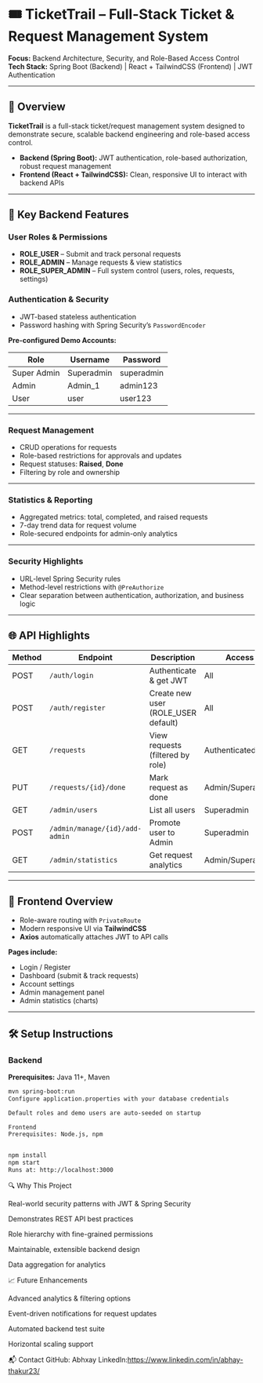 # 🎟 TicketTrail – Full-Stack Ticket & Request Management System

**Focus:** Backend Architecture, Security, and Role-Based Access Control  
**Tech Stack:** Spring Boot (Backend) | React + TailwindCSS (Frontend) | JWT Authentication

---

## 📌 Overview

**TicketTrail** is a full-stack ticket/request management system designed to demonstrate secure, scalable backend engineering and role-based access control.

- **Backend (Spring Boot):** JWT authentication, role-based authorization, robust request management  
- **Frontend (React + TailwindCSS):** Clean, responsive UI to interact with backend APIs

---

## 🚀 Key Backend Features

### **User Roles & Permissions**
- **ROLE_USER** – Submit and track personal requests  
- **ROLE_ADMIN** – Manage requests & view statistics  
- **ROLE_SUPER_ADMIN** – Full system control (users, roles, requests, settings)

### **Authentication & Security**
- JWT-based stateless authentication  
- Password hashing with Spring Security’s `PasswordEncoder`  

**Pre-configured Demo Accounts:**

| Role         | Username    | Password   |
|--------------|-------------|-----------|
| Super Admin  | Superadmin  | superadmin |
| Admin        | Admin_1     | admin123   |
| User         | user        | user123    |

---

### **Request Management**
- CRUD operations for requests  
- Role-based restrictions for approvals and updates  
- Request statuses: **Raised**, **Done**  
- Filtering by role and ownership  

---

### **Statistics & Reporting**
- Aggregated metrics: total, completed, and raised requests  
- 7-day trend data for request volume  
- Role-secured endpoints for admin-only analytics  

---

### **Security Highlights**
- URL-level Spring Security rules  
- Method-level restrictions with `@PreAuthorize`  
- Clear separation between authentication, authorization, and business logic  

---

## 🌐 API Highlights

| Method | Endpoint                               | Description                           | Access           |
|--------|----------------------------------------|---------------------------------------|------------------|
| POST   | `/auth/login`                          | Authenticate & get JWT                | All              |
| POST   | `/auth/register`                       | Create new user (ROLE_USER default)   | All              |
| GET    | `/requests`                            | View requests (filtered by role)      | Authenticated    |
| PUT    | `/requests/{id}/done`                  | Mark request as done                   | Admin/Superadmin |
| GET    | `/admin/users`                         | List all users                         | Superadmin       |
| POST   | `/admin/manage/{id}/add-admin`         | Promote user to Admin                  | Superadmin       |
| GET    | `/admin/statistics`                    | Get request analytics                  | Admin/Superadmin |

---

## 🎨 Frontend Overview
- Role-aware routing with `PrivateRoute`  
- Modern responsive UI via **TailwindCSS**  
- **Axios** automatically attaches JWT to API calls  

**Pages include:**
- Login / Register  
- Dashboard (submit & track requests)  
- Account settings  
- Admin management panel  
- Admin statistics (charts)  

---

## 🛠 Setup Instructions

### Backend
**Prerequisites:** Java 11+, Maven  

```bash
mvn spring-boot:run
Configure application.properties with your database credentials

Default roles and demo users are auto-seeded on startup

Frontend
Prerequisites: Node.js, npm


npm install
npm start
Runs at: http://localhost:3000
```

🔍 Why This Project

Real-world security patterns with JWT & Spring Security

Demonstrates REST API best practices

Role hierarchy with fine-grained permissions

Maintainable, extensible backend design

Data aggregation for analytics

📈 Future Enhancements

Advanced analytics & filtering options

Event-driven notifications for request updates

Automated backend test suite

Horizontal scaling support

📬 Contact
GitHub: Abhxay
LinkedIn:https://www.linkedin.com/in/abhay-thakur23/
